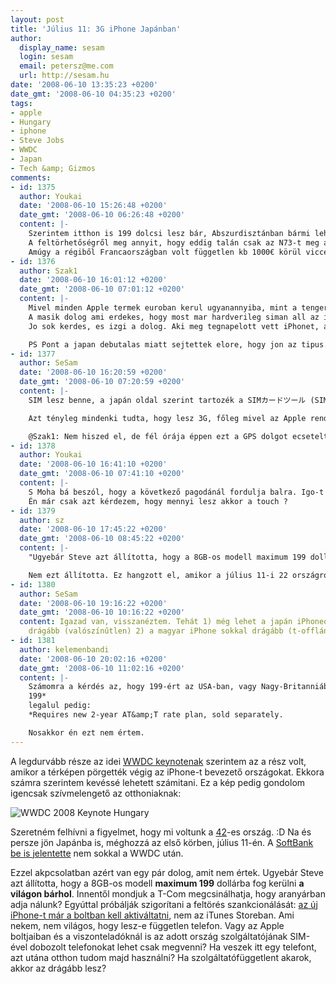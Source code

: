 ```yaml
---
layout: post
title: 'Július 11: 3G iPhone Japánban'
author:
  display_name: sesam
  login: sesam
  email: petersz@me.com
  url: http://sesam.hu
date: '2008-06-10 13:35:23 +0200'
date_gmt: '2008-06-10 04:35:23 +0200'
tags:
- apple
- Hungary
- iphone
- Steve Jobs
- WWDC
- Japan
- Tech &amp; Gizmos
comments:
- id: 1375
  author: Youkai
  date: '2008-06-10 15:26:48 +0200'
  date_gmt: '2008-06-10 06:26:48 +0200'
  content: |-
    Szerintem itthon is 199 dolcsi lesz bár, Abszurdisztánban bármi lehet. Amúgy ennyiért megéri. Mondjuk én vodás vagyok, de ha jó áron adják és jó előfizetéssel akkor veszek egyett ipodnak tökéletes, ami tud telefonálni. Végre jó pozicionálta az apple, s belátta, hogy a nokia N sereies-t nem nagyon lehet verni. Szóval szerintem megéri az árát, mostmár, csak az lesz a gáz szerintem, hogy mondjuk elviszed 30k ért a telefont a T-től de a havi díj vagy 10-12 k lesz, 2 év hűséggel. Ekkor viszont szerintem bukó lesz nálunk de nagyon.
    A feltörhetőségről meg annyit, hogy eddig talán csak az N73-t meg az N95-t nem tudták feltőrni, mondjuk csak a Nokia tudja függetlenné tenni őket, egy speciális webes alkalmazáson keresztül, ami legalább annyira védett, mit egy netbank. Szóval lehet hogy az lesz, hogy veszel egyett kint és itthon lesz belőle egy szép ipod touch  :(.
    Amúgy a régiből Francaországban volt független kb 1000€ körül vicces, de vették. Az orosz programozók meg ez alapján függetlenítették a régit. Szóval az lehet még az esélyed, hogy a ruszkik  megtörik, s akkor lehet simet cserélni benne. Már ha lesz egyáltalán Sim benne. Szóval én a helyedben várnék vele egy pár hónapot :D
- id: 1376
  author: Szak1
  date: '2008-06-10 16:01:12 +0200'
  date_gmt: '2008-06-10 07:01:12 +0200'
  content: |-
    Mivel minden Apple termek euroban kerul ugyanannyiba, mint a tengerentulon dollarban, nem tudom elkepzelni, hogya T-mobil is ennyiert adna. Mar csak azert sem, mert Amerikaban 7 illetve 8 szazalek a VAT, nalunk meg ugye 20 az afa. Masreszt, ha a mostani magyar mobilpiacot megnezzuk, es ide bedurranna 31e forinttal a 3G-s GPS-es iPhone, akkor egy ev alatt fel Magyarorszag atallna ra. Ezt meg a T-Mobile sem akarhatja, veget erne egy korszak, amikor a nyugaton epp kimeno tipusokat itthon haromszoros aron arulhatja.
    A masik dolog ami erdekes, hogy most mar hardverileg siman all az iPhone egy GPS-navigator szintjen. Vajon lesz autos navigacios szoftver? Es lehet autos terkepet venni? Es olyat is, ami offline (hiszen siman elfer a 8 gigan, es halozat=internet sincs mindig mindenhol).
    Jo sok kerdes, es izgi a dolog. Aki meg tegnapelott vett iPhonet, az most veri a fejet a falba.

    PS Pont a japan debutalas miatt sejtettek elore, hogy jon az tipus. Mar nehany hete publikus, hogy japanban is bevezetik... ...japanban meg mar nincs hagyomanyos GSM halozat, csak 3G illetve nagyobb varosokban 4G.
- id: 1377
  author: SeSam
  date: '2008-06-10 16:20:59 +0200'
  date_gmt: '2008-06-10 07:20:59 +0200'
  content: |-
    SIM lesz benne, a japán oldal szerint tartozék a SIMカードツール (SIM card seal) bármi is legyen az.

    Azt tényleg mindenki tudta, hogy lesz 3G, főleg mivel az Apple rendelt egy tonna chipet. :P

    @Szak1: Nem hiszed el, de fél órája éppen ezt a GPS dolgot ecseteltem Norbinak ebédnél. :D
- id: 1378
  author: Youkai
  date: '2008-06-10 16:41:10 +0200'
  date_gmt: '2008-06-10 07:41:10 +0200'
  content: |-
    S Moha bá beszól, hogy a következő pagodánál fordulja balra. Igo-t az iphonra :D
    Én már csak azt kérdezem, hogy mennyi lesz akkor a touch ?
- id: 1379
  author: sz
  date: '2008-06-10 17:45:22 +0200'
  date_gmt: '2008-06-10 08:45:22 +0200'
  content: |-
    "Ugyebár Steve azt állította, hogy a 8GB-os modell maximum 199 dollárba fog kerülni a világon bárhol."

    Nem ezt állította. Ez hangzott el, amikor a július 11-i 22 országról beszélt: "and in almost every one of these countries the price is a maximum of $199, all around the world"
- id: 1380
  author: SeSam
  date: '2008-06-10 19:16:22 +0200'
  date_gmt: '2008-06-10 10:16:22 +0200'
  content: Igazad van, visszanéztem. Tehát 1) még lehet a japán iPhoneom is sokkal
    drágább (valószínűtlen) 2) a magyar iPhone sokkal drágább (t-offlányból kinézem)
- id: 1381
  author: kelemenbandi
  date: '2008-06-10 20:02:16 +0200'
  date_gmt: '2008-06-10 11:02:16 +0200'
  content: |-
    Számomra a kérdés az, hogy 199-ért az USA-ban, vagy Nagy-Britanniában kártyafüggetlen telefont kapsz-é, avagy sem. Mert az oldalon ez van:
    199*
    legalul pedig:
    *Requires new 2-year AT&amp;T rate plan, sold separately.

    Nosakkor én ezt nem értem.
---
```


A legdurvább része az idei [WWDC keynotenak](http://events.apple.com.edgesuite.net/0806wdt546x/event/index.html) szerintem az a rész volt, amikor a térképen pörgették végig az iPhone-t bevezető országokat. Ekkora számra szerintem kevéssé lehetett számitani. Ez a kép pedig gondolom igencsak szívmelengető az otthoniaknak:

![WWDC 2008 Keynote Hungary](http://img.skitch.com/20080610-knaqu4sd1bwedu9999wkm2web8.png)

Szeretném felhívni a figyelmet, hogy mi voltunk a [42](http://en.wikipedia.org/wiki/Answer_to_Life%2C_the_Universe%2C_and_Everything)-es ország. :D Na és persze jön Japánba is, méghozzá az első körben, július 11-én. A [SoftBank be is jelentette](http://www.softbankmobile.co.jp/en/news/press/2008/20080610_01/index.html) nem sokkal a WWDC után.

Ezzel akpcsolatban azért van egy pár dolog, amit nem értek. Ugyebár Steve azt állította, hogy a 8GB-os modell **maximum 199** dollárba fog kerülni **a világon bárhol**. Innentől mondjuk a T-Com megcsinálhatja, hogy aranyárban adja nálunk? Egyúttal próbálják szigorítani a feltörés szankcionálását: [az új iPhone-t már a boltban kell aktiváltatni](http://www.macrumors.com/2008/06/09/atandt-and-apple-tightening-policies-to-reduce-iphone-unlocking), nem az iTunes Storeban. Ami nekem, nem világos, hogy lesz-e független telefon. Vagy az Apple boltjaiban és a viszonteladóknál is az adott ország szolgáltatójának SIM-ével dobozolt telefonokat lehet csak megvenni? Ha veszek itt egy telefont, azt utána otthon tudom majd használni? Ha szolgáltatófüggetlent akarok, akkor az drágább lesz?
